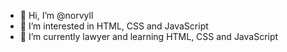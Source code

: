- 👋 Hi, I’m @norvyll
- 👀 I’m interested in HTML, CSS and JavaScript
- 🌱 I’m currently lawyer and learning HTML, CSS and JavaScript
